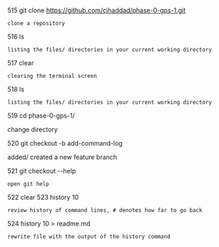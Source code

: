   515  git clone https://github.com/cjhaddad/phase-0-gps-1.git

    clone a repository

  516  ls

    listing the files/ directories in your current working directory

  517  clear

    clearing the terminal screen


  518  ls

    listing the files/ directories in your current working directory

  519  cd phase-0-gps-1/

  change directory

  520  git checkout -b add-command-log

  added/ created a new feature branch

  521  git checkout --help

    open git help

  522  clear
  523  history 10

    review history of command lines, # denotes how far to go back

  524  history 10 > readme.md

    rewrite file with the output of the history command
